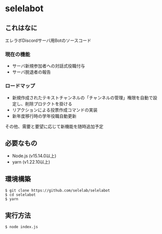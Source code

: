 # selelabot

## これはなに

エレラボDiscordサーバ用Botのソースコード

### 現在の機能

- サーバ新規参加者への対話式役職付与
- サーバ脱退者の報告

### ロードマップ

- 新規作成されたテキストチャンネルの「チャンネルの管理」権限を自動で設定し、削除プロテクトを掛ける
- リアクションによる投票作成コマンドの実装
- 新年度移行時の学年役職自動更新

その他、需要と要望に応じて新機能を随時追加予定

## 必要なもの

- Node.js (v15.14.0以上)
- yarn (v1.22.10以上)

## 環境構築

```
$ git clone https://github.com/selelab/selelabot
$ cd selelabot
$ yarn
```

## 実行方法

```
$ node index.js
```

